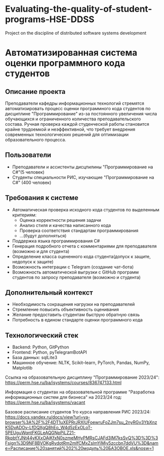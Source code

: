 # Evaluating-the-quality-of-student-programs-HSE-DDSS
Project on the discipline of distributed software systems development

# Автоматизированная система оценки программного кода студентов

## Описание проекта

Преподаватели кафедры информационных технологий стремятся автоматизировать процесс оценки программного кода студентов по дисциплине "Программирование" из-за постоянного увеличения числа обучающихся и ограниченного количества преподавательского состава. Ручная проверка каждой студенческой работы становится крайне трудоемкой и неэффективной, что требует внедрения современных технологических решений для оптимизации образовательного процесса.

## Пользователи

- Преподаватели и ассистенты дисцпилины "Программирование на C#"(5 человек)
- Студенты специальности РИС, изучающие "Программирование на C#" (400 человек)

## Требования к системе

- Автоматическая проверка исходного кода студентов по выделенным критериям:
  - Оценка корректности решения задачи
  - Анализ стиля и качества написанного кода
  - Проверка соответствия стандартам программирования
  - ...(будут дополняться)
- Поддержка языка программирования C#
- Генерация подробного отчета с комментариями для преподавателя (возможно и для студента)
- Определение класса оцененного кода студента(допуск к защите, недопуск к защите)
- Возможность интеграции с Telegram (создание чат-бота)
- Возможность автоматической выгрузки с GitHub программ студентов по запросу преподавателя (возможно и студента)

## Дополнительный контекст

- Необходимость сокращения нагрузки на преподавателей
- Стремление повысить объективность оценивания
- Желание предоставить студентам быструю обратную связь
- Потребность в едином стандарте оценки программного кода

## Технологический стек

- Backend: Python, GitPython
- Frontend: Python, pyTelegramBotAPI 
- База данных: sqlLite3
- Машинное обучение: NLTK, Scikit–learn, PyTorch, Pandas, NumPy, Matplotlib

Ссылка на образовательную дисциплину "Программирование 2023/24": https://perm.hse.ru/ba/isystems/courses/836747133.html

Информация о студентах на образовательной программе "Разработка информационных систем для бизнеса" на 2023/24 год: https://perm.hse.ru/ba/isystems/vacant

Базовое расписание студентов 1го курса направления РИС 2023/24: https://docs.yandex.ru/docs/view?url=ya-browser%3A%2F%2F4DT1uXEPRrJRXlUFoewruFoZJm7su_2nyRGv3YbXnzK5DvADOv-LfDQXgQ8hEo_W4d5zExOLoT-5PEUguWqntFKGLeAQGNpPiLZ21-RkpbtYJNt44yKXxOAjKfxN0szmeMHyPMRsCJAFd3IM7ksSvQ%3D%3D%3Fsign%3D9NF8BVOKgRydotRm2mlfCMxZslmYiMiy5zccbn7ddVU%3D&name=Расписание%20занятий%202%20модуль%20БАЗОВОЕ.xls&nosw=1
